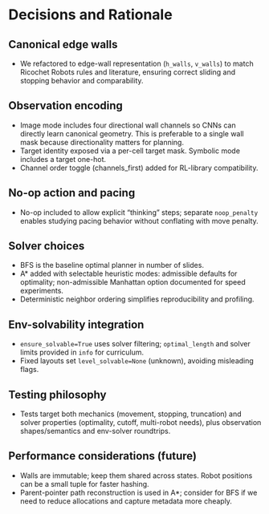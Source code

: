 # Decisions and Rationale

## Canonical edge walls
- We refactored to edge-wall representation (`h_walls`, `v_walls`) to match Ricochet Robots rules and literature, ensuring correct sliding and stopping behavior and comparability.

## Observation encoding
- Image mode includes four directional wall channels so CNNs can directly learn canonical geometry. This is preferable to a single wall mask because directionality matters for planning.
- Target identity exposed via a per-cell target mask. Symbolic mode includes a target one-hot.
- Channel order toggle (channels_first) added for RL-library compatibility.

## No-op action and pacing
- No-op included to allow explicit “thinking” steps; separate `noop_penalty` enables studying pacing behavior without conflating with move penalty.

## Solver choices
- BFS is the baseline optimal planner in number of slides.
- A* added with selectable heuristic modes: admissible defaults for optimality; non-admissible Manhattan option documented for speed experiments.
- Deterministic neighbor ordering simplifies reproducibility and profiling.

## Env-solvability integration
- `ensure_solvable=True` uses solver filtering; `optimal_length` and solver limits provided in `info` for curriculum.
- Fixed layouts set `level_solvable=None` (unknown), avoiding misleading flags.

## Testing philosophy
- Tests target both mechanics (movement, stopping, truncation) and solver properties (optimality, cutoff, multi-robot needs), plus observation shapes/semantics and env-solver roundtrips.

## Performance considerations (future)
- Walls are immutable; keep them shared across states. Robot positions can be a small tuple for faster hashing.
- Parent-pointer path reconstruction is used in A*; consider for BFS if we need to reduce allocations and capture metadata more cheaply.
